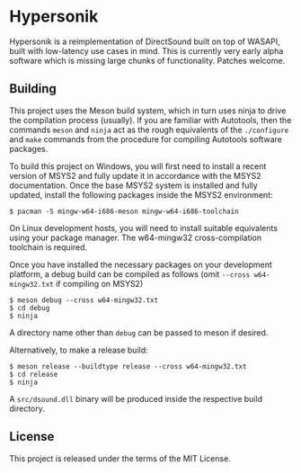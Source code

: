 # Hypersonik

Hypersonik is a reimplementation of DirectSound built on top of WASAPI, built with low-latency use cases in mind. This is currently very early alpha software which is missing large chunks of functionality. Patches welcome.

## Building

This project uses the Meson build system, which in turn uses ninja to drive the compilation process (usually). If you are familiar with Autotools, then the commands `meson` and `ninja` act as the rough equivalents of the `./configure` and `make` commands from the procedure for compiling Autotools software packages.

To build this project on Windows, you will first need to install a recent version of MSYS2 and fully update it in accordance with the MSYS2 documentation. Once the base MSYS2 system is installed and fully updated, install the following packages inside the MSYS2 environment:

```
$ pacman -S mingw-w64-i686-meson mingw-w64-i686-toolchain
```

On Linux development hosts, you will need to install suitable equivalents using your package manager. The w64-mingw32 cross-compilation toolchain is required.

Once you have installed the necessary packages on your development platform, a debug build can be compiled as follows (omit `--cross w64-mingw32.txt` if compiling on MSYS2)

```
$ meson debug --cross w64-mingw32.txt
$ cd debug
$ ninja
```

A directory name other than `debug` can be passed to meson if desired.

Alternatively, to make a release build:

```
$ meson release --buildtype release --cross w64-mingw32.txt
$ cd release
$ ninja
```

A `src/dsound.dll` binary will be produced inside the respective build directory.

## License

This project is released under the terms of the MIT License.
